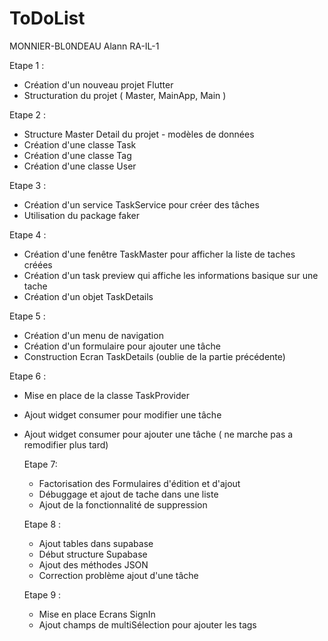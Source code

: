 # ToDoList
MONNIER-BL0NDEAU Alann RA-IL-1


Etape 1 : 
- Création d'un nouveau projet Flutter
- Structuration du projet ( Master, MainApp, Main )

Etape 2 : 
- Structure Master Detail du projet - modèles de données
- Création d'une classe Task
- Création d'une classe Tag
- Création d'une classe User

Etape 3 : 
- Création d'un service TaskService pour créer des tâches
- Utilisation du package faker

Etape 4 : 
- Création d'une fenêtre TaskMaster pour afficher la liste de taches créées
- Création d'un task preview qui affiche les informations basique sur une tache
- Création d'un objet TaskDetails

Etape 5 : 
- Création d'un menu de navigation
- Création d'un formulaire pour ajouter une tâche
- Construction Ecran TaskDetails (oublie de la partie précédente)

Etape 6 :
- Mise en place de la classe TaskProvider
- Ajout widget consumer pour modifier une tâche
- Ajout widget consumer pour ajouter une tâche ( ne marche pas a remodifier plus tard)

  Etape 7:
  - Factorisation des Formulaires d'édition et d'ajout
  - Débuggage et ajout de tache dans une liste
  - Ajout de la fonctionnalité de suppression
 
  Etape 8 :
  - Ajout tables dans supabase
  - Début structure Supabase
  - Ajout des méthodes JSON
  - Correction problème ajout d'une tâche

  Etape 9 :
  - Mise en place Ecrans SignIn
  - Ajout champs de multiSélection pour ajouter les tags
  
